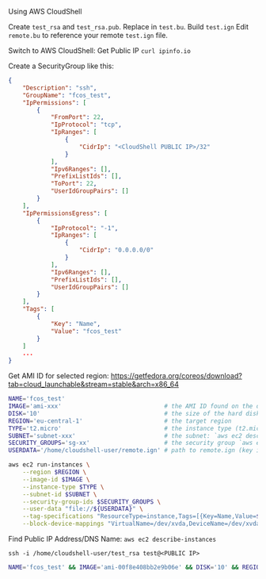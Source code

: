 Using AWS CloudShell

Create `test_rsa` and `test_rsa.pub`. Replace in `test.bu`. Build `test.ign`
Edit `remote.bu` to reference your remote `test.ign` file.

Switch to AWS CloudShell:
Get Public IP
`curl ipinfo.io` 

Create a SecurityGroup like this:

```json
{
    "Description": "ssh",
    "GroupName": "fcos_test",
    "IpPermissions": [
        {
            "FromPort": 22,
            "IpProtocol": "tcp",
            "IpRanges": [
                {
                    "CidrIp": "<CloudShell PUBLIC IP>/32"
                }
            ],
            "Ipv6Ranges": [],
            "PrefixListIds": [],
            "ToPort": 22,
            "UserIdGroupPairs": []
        }
    ],
    "IpPermissionsEgress": [
        {
            "IpProtocol": "-1",
            "IpRanges": [
                {
                    "CidrIp": "0.0.0.0/0"
                }
            ],
            "Ipv6Ranges": [],
            "PrefixListIds": [],
            "UserIdGroupPairs": []
        }
    ],
    "Tags": [
        {
            "Key": "Name",
            "Value": "fcos_test"
        }
    ]
    ...
}
```

Get AMI ID for selected region:
https://getfedora.org/coreos/download?tab=cloud_launchable&stream=stable&arch=x86_64

```bash
NAME='fcos_test'
IMAGE='ami-xxx'                             # the AMI ID found on the download page
DISK='10'                                   # the size of the hard disk in GB
REGION='eu-central-1'                       # the target region
TYPE='t2.micro'                             # the instance type (t2.micro - free tier)
SUBNET='subnet-xxx'                         # the subnet: `aws ec2 describe-subnets`
SECURITY_GROUPS='sg-xx'                     # the security group `aws ec2 describe-security-groups`
USERDATA='/home/cloudshell-user/remote.ign' # path to remote.ign (key is test.rsa.pub)
```

```bash
aws ec2 run-instances \
    --region $REGION \
    --image-id $IMAGE \
    --instance-type $TYPE \
    --subnet-id $SUBNET \
    --security-group-ids $SECURITY_GROUPS \
    --user-data "file://${USERDATA}" \
    --tag-specifications "ResourceType=instance,Tags=[{Key=Name,Value=${NAME}}]" \
    --block-device-mappings "VirtualName=/dev/xvda,DeviceName=/dev/xvda,Ebs={VolumeSize=${DISK}}"
```

Find Public IP Address/DNS Name: `aws ec2 describe-instances`

`ssh -i /home/cloudshell-user/test_rsa test@<PUBLIC IP>`

```bash
NAME='fcos_test' && IMAGE='ami-00f8e408bb2e9b06e' && DISK='10' && REGION='eu-central-1' && TYPE='t2.micro' && SUBNET='subnet-052f690eced6bbe37' && SECURITY_GROUPS='sg-0e98cec768c81142e' && USERDATA='/home/cloudshell-user/octoprint.ign'
```
